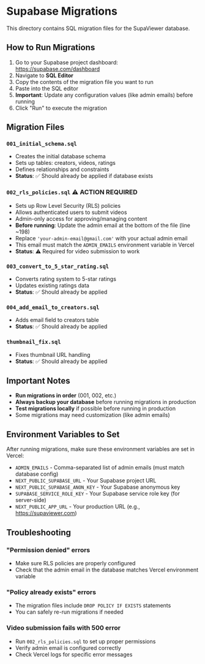 # Supabase Migrations

This directory contains SQL migration files for the SupaViewer database.

## How to Run Migrations

1. Go to your Supabase project dashboard: https://supabase.com/dashboard
2. Navigate to **SQL Editor**
3. Copy the contents of the migration file you want to run
4. Paste into the SQL editor
5. **Important**: Update any configuration values (like admin emails) before running
6. Click "Run" to execute the migration

## Migration Files

### `001_initial_schema.sql`
- Creates the initial database schema
- Sets up tables: creators, videos, ratings
- Defines relationships and constraints
- **Status**: ✅ Should already be applied if database exists

### `002_rls_policies.sql` ⚠️ **ACTION REQUIRED**
- Sets up Row Level Security (RLS) policies
- Allows authenticated users to submit videos
- Admin-only access for approving/managing content
- **Before running**: Update the admin email at the bottom of the file (line ~198)
- Replace `'your-admin-email@gmail.com'` with your actual admin email
- This email must match the `ADMIN_EMAILS` environment variable in Vercel
- **Status**: ⚠️ Required for video submission to work

### `003_convert_to_5_star_rating.sql`
- Converts rating system to 5-star ratings
- Updates existing ratings data
- **Status**: ✅ Should already be applied

### `004_add_email_to_creators.sql`
- Adds email field to creators table
- **Status**: ✅ Should already be applied

### `thumbnail_fix.sql`
- Fixes thumbnail URL handling
- **Status**: ✅ Should already be applied

## Important Notes

- **Run migrations in order** (001, 002, etc.)
- **Always backup your database** before running migrations in production
- **Test migrations locally** if possible before running in production
- Some migrations may need customization (like admin emails)

## Environment Variables to Set

After running migrations, make sure these environment variables are set in Vercel:

- `ADMIN_EMAILS` - Comma-separated list of admin emails (must match database config)
- `NEXT_PUBLIC_SUPABASE_URL` - Your Supabase project URL
- `NEXT_PUBLIC_SUPABASE_ANON_KEY` - Your Supabase anonymous key
- `SUPABASE_SERVICE_ROLE_KEY` - Your Supabase service role key (for server-side)
- `NEXT_PUBLIC_APP_URL` - Your production URL (e.g., https://supaviewer.com)

## Troubleshooting

### "Permission denied" errors
- Make sure RLS policies are properly configured
- Check that the admin email in the database matches Vercel environment variable

### "Policy already exists" errors
- The migration files include `DROP POLICY IF EXISTS` statements
- You can safely re-run migrations if needed

### Video submission fails with 500 error
- Run `002_rls_policies.sql` to set up proper permissions
- Verify admin email is configured correctly
- Check Vercel logs for specific error messages

